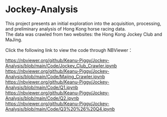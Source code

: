 # Jockey-Analysis

This project presents an initial exploration into the acquisition, processing, and preliminary analysis of Hong Kong horse racing data.  
The data was crawled from two websites: the Hong Kong Jockey Club and MaJing.

Click the following link to view the code through NBViewer：

https://nbviewer.org/github/Keanu-Piggy/Jockey-Analysis/blob/main/Code/Jockey_Club_Crawler.ipynb  
https://nbviewer.org/github/Keanu-Piggy/Jockey-Analysis/blob/main/Code/Majing_Crawler.ipynb  
https://nbviewer.org/github/Keanu-Piggy/Jockey-Analysis/blob/main/Code/Q1.ipynb  
https://nbviewer.org/github/Keanu-Piggy/Jockey-Analysis/blob/main/Code/Q2.ipynb  
https://nbviewer.org/github/Keanu-Piggy/Jockey-Analysis/blob/main/Code/Q3%20%26%20Q4.ipynb
